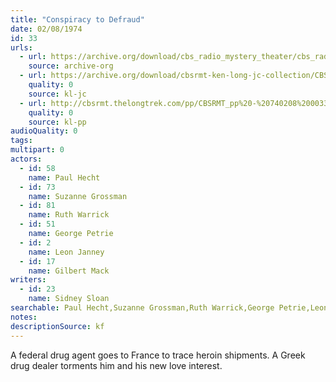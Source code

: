 ```yaml
---
title: "Conspiracy to Defraud"
date: 02/08/1974
id: 33
urls: 
  - url: https://archive.org/download/cbs_radio_mystery_theater/cbs_radio_mystery_theater-0001-0050.zip/cbs_radio_mystery_theater-0001-0050%2Fcbsrmt_0033_conspiracy_to_defraud.mp3
    source: archive-org
  - url: https://archive.org/download/cbsrmt-ken-long-jc-collection/CBSRMT - 740208 0033 Conspiracy To Defraud vbr fb2_jc.mp3
    quality: 0
    source: kl-jc
  - url: http://cbsrmt.thelongtrek.com/pp/CBSRMT_pp%20-%20740208%200033%20Conspiracy%20to%20Defraud.mp3
    quality: 0
    source: kl-pp
audioQuality: 0
tags: 
multipart: 0
actors:  
  - id: 58
    name: Paul Hecht  
  - id: 73
    name: Suzanne Grossman  
  - id: 81
    name: Ruth Warrick  
  - id: 51
    name: George Petrie  
  - id: 2
    name: Leon Janney  
  - id: 17
    name: Gilbert Mack
writers:  
  - id: 23
    name: Sidney Sloan
searchable: Paul Hecht,Suzanne Grossman,Ruth Warrick,George Petrie,Leon Janney,Gilbert Mack Sidney Sloan
notes: 
descriptionSource: kf
---
```

A federal drug agent goes to France to trace heroin shipments. A Greek drug dealer torments him and his new love interest.